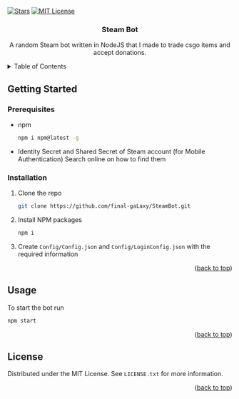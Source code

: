 <a name="top"></a>

<!-- PROJECT SHIELDS -->
[![Stars][stars-shield]][stars-url]
[![MIT License][license-shield]][license-url]



<!-- PROJECT LOGO -->
<h3 align="center">Steam Bot</h3>

<p align="center">
A random Steam bot written in NodeJS that I made to trade csgo items and accept donations.
</p>



<!-- TABLE OF CONTENTS -->
<details>
  <summary>Table of Contents</summary>
    <li>
        <a href="#getting-started">Getting Started</a>
        <ul>
        <li><a href="#prerequisites">Prerequisites</a></li>
        <li><a href="#installation">Installation</a></li>
        </ul>
    </li>
    <li><a href="#usage">Usage</a></li>
    <li><a href="#license">License</a></li>
</details>

<!-- GETTING STARTED -->
## Getting Started

### Prerequisites

* npm
  ```sh
  npm i npm@latest -g
  ```

* Identity Secret and Shared Secret of Steam account (for Mobile Authentication)
  Search online on how to find them

### Installation

1. Clone the repo
   ```sh
   git clone https://github.com/final-gaLaxy/SteamBot.git
   ```
2. Install NPM packages
   ```sh
   npm i
   ```
3. Create `Config/Config.json` and `Config/LoginConfig.json` with the required information

<p align="right">(<a href="#top">back to top</a>)</p>



<!-- USAGE EXAMPLES -->
## Usage

To start the bot run
```sh
npm start
```


<p align="right">(<a href="#top">back to top</a>)</p>

<!-- LICENSE -->
## License

Distributed under the MIT License. See `LICENSE.txt` for more information.

<p align="right">(<a href="#top">back to top</a>)</p>



<!-- MARKDOWN LINKS & IMAGES -->
[stars-shield]: https://img.shields.io/github/stars/final-gaLaxy/SteamBot.svg?style=for-the-badge
[stars-url]: https://github.com/final-gaLaxy/SteamBot/stargazers
[license-shield]: https://img.shields.io/github/license/final-gaLaxy/SteamBot.svg?style=for-the-badge
[license-url]: https://github.com/final-gaLaxy/SteamBot/blob/master/LICENSE.txt